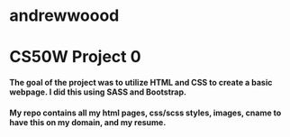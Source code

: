 # andrewwoood
<h1>CS50W Project 0</h1>

<h4>
    The goal of the project was to utilize HTML and CSS to create a basic webpage. I did this using SASS and Bootstrap. 
</h4>
<h4>
    My repo contains all my html pages, css/scss styles, images, cname to have this on my domain, and my resume.
</h4>